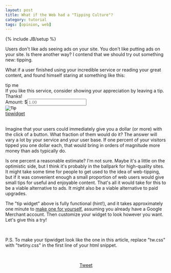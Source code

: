 ```yaml
---
layout: post
title: What if the Web had a "Tipping Culture"?
category: tutorial
tags: [opinion, web]
---
```

{% include JB/setup %}


Users don't like ads seeing ads on your site. You don't like putting ads on your site. Is there another way? I contend that we should try out something new: tipping.

What if a user finished using your incredible service or reading your great content, and found himself staring at something like this:


<link type="text/css" rel="stylesheet" href="//tipwidget.appspot.com/static/twtiny.css" />
<script src="//ajax.googleapis.com/ajax/libs/jquery/1.7.1/jquery.min.js"></script>
<script src="//www.google.com/jsapi"></script>
<script src="//tipwidget.appspot.com/static/tw.js"></script>
<div id="tipwidget">
  <div id="tipwidgettop">tip me</div>
  <div id="tipwidgetleft">If you like this service, consider showing your appreciation by leaving a tip. Thanks!</div>
  <div id="tipwidgetright">
        <div>Amount: $<input type="text" id="tipwidgetamount" placeholder="1.00" /></div>
        <div><input type="image" src="https://checkout.google.com/buttons/checkoutMobile.gif?w=118&h=24&style=trans&variant=no-text"
               alt="Tip" onclick="tipwidgetsupport('185804764220139124118');" /></div>
  </div>
  <span class="tipwidgetclear"></span>
  <div id="tipwidgetbottom">
      <div id="tipwidgetlogo">
        <a href="http://tipwidget.appspot.com" target="_b"><span class="tipwidgetc1">tip</span><span class="tipwidgetc2">widget</span></a>
      </div>
  </div>
</div>
<br />

Imagine that your users could immediately give you a dollar (or more) with the click of a button. What fraction of them would do it? The answer will vary a lot by your service and your user base. If one percent of your visitors tipped you one dollar each, that would bring in orders of magnitude more money than ads typically do.

Is one percent a reasonable estimate? I'm not sure. Maybe it's a little on the optimistic side, but I think it's probably in the ballpark for high-quality sites. It might take some time for people to get used to the idea of web-tipping, but if it was convenient enough a small proportion of web users would give small tips for useful and enjoyable content. That's all it would take for this to be a viable alternative to ads. It might also be a viable alternative to paid upgrades.

The "tip widget" above is fully functional (hint!), and it takes approximately one minute to [make one for yourself](http://tipwidget.appspot.com), assuming you already have a Google Merchant account. Then customize your widget to look however you want. Let's give this a try!

<br />

P.S. To make your tipwidget look like the one in this article, replace "tw.css" with "twtiny.css" in the first line of your html snippet.


<br />

<div style="text-align: center">

<div id="fb-root"></div>
<script>(function(d, s, id) {
	var js, fjs = d.getElementsByTagName(s)[0];
	if (d.getElementById(id)) return;
	js = d.createElement(s); js.id = id;
	js.src = "//connect.facebook.net/en_US/all.js#xfbml=1";
	fjs.parentNode.insertBefore(js, fjs);
}(document, 'script', 'facebook-jssdk'));</script>
<div class="fb-like" data-href="http://blog.quantitations.com/tutorial/2013/11/05/what-if-the-web-had-a-tipping-culture/" data-colorscheme="light" data-layout="box_count" data-action="like" data-show-faces="false" data-send="false"></div>

<div class="g-plusone" data-size="tall"></div>
<script type="text/javascript">
(function() {
	var po = document.createElement('script'); po.type = 'text/javascript'; po.async = true;
	po.src = 'https://apis.google.com/js/plusone.js';
	var s = document.getElementsByTagName('script')[0]; s.parentNode.insertBefore(po, s);
})();
</script>

<a href="https://twitter.com/share" class="twitter-share-button" data-count="vertical" data-dnt="true">Tweet</a>
<script>!function(d,s,id){var js,fjs=d.getElementsByTagName(s)[0],p=/^http:/.test(d.location)?'http':'https';if(!d.getElementById(id)){js=d.createElement(s);js.id=id;js.src=p+'://platform.twitter.com/widgets.js';fjs.parentNode.insertBefore(js,fjs);}}(document, 'script', 'twitter-wjs');</script>

</div>


